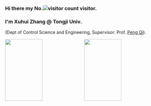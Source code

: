 ### Hi there my No.![visitor count](https://profile-counter.glitch.me/Metaphysicist0/count.svg) visitor.  

### I'm Xuhui Zhang @ Tongji Univ. 

 (Dept of Control Science and Engineering, Supervisor: Prof. [Peng Qi](https://cse.tongji.edu.cn/6b/68/c15581a158568/page.htm)). 
 
<div style="display: flex; justify-content: space-between;">
    <img src="https://github-readme-stats.vercel.app/api?username=Metaphysicist0&show_icons=true&theme=tokyonight&count_private=true" style="width: 49%; height: 200px;"/>
    <img src="https://github-readme-stats.vercel.app/api/top-langs/?username=Metaphysicist0&theme=tokyonight&layout=compact" style="width: 49%; height: 200px;"/>
</div>
